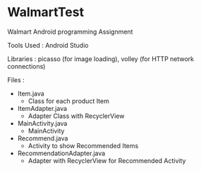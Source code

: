 # WalmartTest

Walmart Android programming Assignment

Tools Used : Android Studio

Libraries : picasso (for image loading), volley (for HTTP network connections)

Files : 

  - Item.java
    - Class for each product Item
  - ItemAdapter.java
    - Adapter Class with RecyclerView 
  - MainActivity.java
    - MainActivity
  - Recommend.java
    - Activity to show Recommended Items
  - RecommendationAdapter.java
    - Adapter with RecyclerView for Recommended Activity

            
